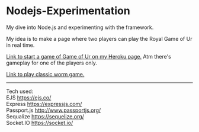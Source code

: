 # Nodejs-Experimentation
My dive into Node.js and experimenting with the framework.

My idea is to make a page where two players can play the Royal Game of Ur in real time. 

[Link to start a game of Game of Ur on my Heroku page.](https://ancient-caverns-95141.herokuapp.com/game-of-ur "Game of Ur") Atm there's gameplay for one of the players only.

[Link to play classic worm game.](https://ancient-caverns-95141.herokuapp.com/worm-game "Classic Worm Game")

---

Tech used:
<br>EJS           <https://ejs.co/>
<br>Express       <https://expressjs.com/>
<br>Passport.js   <http://www.passportjs.org/>
<br>Sequalize     <https://sequelize.org/>
<br>Socket.IO     <https://socket.io/>
